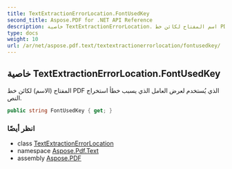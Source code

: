 ```yaml
---
title: TextExtractionErrorLocation.FontUsedKey
second_title: Aspose.PDF for .NET API Reference
description: خاصية TextExtractionErrorLocation. اسم المفتاح لكائن خط PDF الذي يُستخدم لعرض العامل الذي يسبب خطأ استخراج النص
type: docs
weight: 10
url: /ar/net/aspose.pdf.text/textextractionerrorlocation/fontusedkey/
---
```

## خاصية TextExtractionErrorLocation.FontUsedKey

المفتاح (الاسم) لكائن خط PDF الذي يُستخدم لعرض العامل الذي يسبب خطأ استخراج النص.

```csharp
public string FontUsedKey { get; }
```

### انظر أيضًا

* class [TextExtractionErrorLocation](../)
* namespace [Aspose.Pdf.Text](../../../aspose.pdf.text/)
* assembly [Aspose.PDF](../../../)